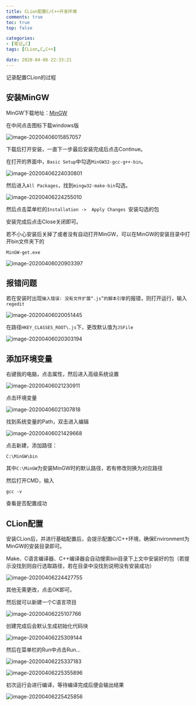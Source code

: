 ```yaml
---
title: CLion配置C/C++开发环境
comments: true
toc: true
top: false

categories:
- [笔记,C]
tags: [CLion,C,C++]

date: 2020-04-06 22:33:21
---
```


记录配置CLion的过程

<!-- more -->

## 安装MinGW

MinGW下载地址：[MinGW](https://osdn.net/projects/MinGW/releases/)

在中间点击图标下载windows版

![image-20200406015857057](https://gitee.com/lluuiq/blog_img/raw/master/img/20200406015858.png)

下载后打开安装，一直下一步最后安装完成后点击Continue。

在打开的界面中，`Basic Setup`中勾选`MinGW32-gcc-g++-bin`。

![image-20200406224030801](https://gitee.com/lluuiq/blog_img/raw/master/img/20200406225159.png)

然后进入`All Packages`，找到`mingw32-make-bin`勾选。

![image-20200406224255010](https://gitee.com/lluuiq/blog_img/raw/master/img/20200406225203.png)

然后点击菜单栏的`Installation ->  Apply Changes `安装勾选的包

安装完成后点击Close关闭即可。

若不小心安装后关掉了或者没有自动打开MinGW，可以在MinGW的安装目录中打开bin文件夹下的

`MinGW-get.exe`

![image-20200406020903397](https://gitee.com/lluuiq/blog_img/raw/master/img/20200406225207.png)

## 报错问题

若在安装时出现`输入错误: 没有文件扩展“.js”的脚本引擎`的报错，则打开运行，输入`regedit`

![image-20200406020051445](https://gitee.com/lluuiq/blog_img/raw/master/img/20200406020052.png)

在路径`HKEY_CLASSES_ROOT\.js`下，更改默认值为`JSFile`

![image-20200406020303194](https://gitee.com/lluuiq/blog_img/raw/master/img/20200406020304.png)

## 添加环境变量

右键我的电脑，点击属性，然后进入高级系统设置

![image-20200406021230911](https://gitee.com/lluuiq/blog_img/raw/master/img/20200406021233.png)

点击环境变量

![image-20200406021307818](https://gitee.com/lluuiq/blog_img/raw/master/img/20200406225211.png)

找到系统变量的Path，双击进入编辑

![image-20200406021429668](https://gitee.com/lluuiq/blog_img/raw/master/img/20200406021431.png)

点击新建，添加路径：

```
C:\MinGW\bin
```

其中`C:\MinGW`为安装MinGW时的默认路径，若有修改则换为对应路径

然后打开CMD，输入

```
gcc -v
```

查看是否配置成功

## CLion配置

安装CLion后，并进行基础配置后，会提示配置C/C++环境，确保Environment为MinGW的安装目录即可。

Make、C语言编译器、C++编译器会自动搜索bin目录下上文中安装好的包（若提示没找到则自行选取路径，若在目录中没找到说明没有安装成功）

![image-20200406224427755](https://gitee.com/lluuiq/blog_img/raw/master/img/20200406225216.png)

其他无需更改，点击OK即可。

然后就可以新建一个C语言项目

![image-20200406225107766](https://gitee.com/lluuiq/blog_img/raw/master/img/20200406225218.png)

创建完成后会默认生成初始化代码块

![image-20200406225309144](https://gitee.com/lluuiq/blog_img/raw/master/img/20200406225316.png)

然后在菜单栏的Run中点击Run…

![image-20200406225337183](https://gitee.com/lluuiq/blog_img/raw/master/img/20200406225344.png)

![image-20200406225355896](https://gitee.com/lluuiq/blog_img/raw/master/img/20200406225357.png)

初次运行会进行编译，等待编译完成后便会输出结果

![image-20200406225425856](https://gitee.com/lluuiq/blog_img/raw/master/img/20200406225427.png)